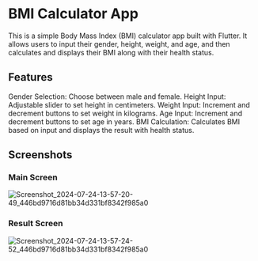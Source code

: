 # BMI Calculator App
This is a simple Body Mass Index (BMI) calculator app built with Flutter. It allows users to input their gender, height, weight, and age, and then calculates and displays their BMI along with their health status.

## Features
Gender Selection: Choose between male and female.
Height Input: Adjustable slider to set height in centimeters.
Weight Input: Increment and decrement buttons to set weight in kilograms.
Age Input: Increment and decrement buttons to set age in years.
BMI Calculation: Calculates BMI based on input and displays the result with health status.
## Screenshots
### Main Screen
![Screenshot_2024-07-24-13-57-20-49_446bd9716d81bb34d331bf8342f985a0](https://github.com/user-attachments/assets/05b0830a-83e0-4b46-8633-fac2306e2294)

### Result Screen
![Screenshot_2024-07-24-13-57-24-52_446bd9716d81bb34d331bf8342f985a0](https://github.com/user-attachments/assets/6d1de53e-5983-486d-9dab-c66aa21dfc59)

